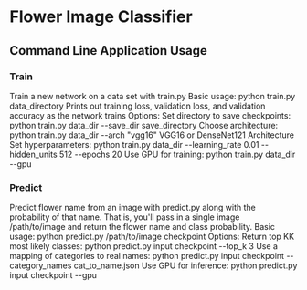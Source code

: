 # Flower Image Classifier

## Command Line Application Usage

### Train
Train a new network on a data set with train.py
Basic usage: python train.py data_directory
Prints out training loss, validation loss, and validation accuracy as the network trains
Options:
Set directory to save checkpoints: python train.py data_dir --save_dir save_directory
Choose architecture: python train.py data_dir --arch "vgg16"
    VGG16 or DenseNet121 Architecture
Set hyperparameters: python train.py data_dir --learning_rate 0.01 --hidden_units 512 --epochs 20
Use GPU for training: python train.py data_dir --gpu

### Predict
Predict flower name from an image with predict.py along with the probability of that name. That is, you'll pass in a single image /path/to/image and return the flower name and class probability.
Basic usage: python predict.py /path/to/image checkpoint
Options:
Return top KK most likely classes: python predict.py input checkpoint --top_k 3
Use a mapping of categories to real names: python predict.py input checkpoint --category_names cat_to_name.json
Use GPU for inference: python predict.py input checkpoint --gpu
